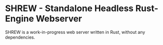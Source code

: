 # SHREW - Standalone Headless Rust-Engine Webserver

SHREW is a work-in-progress web server written in Rust, without any dependencies.
